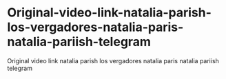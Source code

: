 # Original-video-link-natalia-parish-los-vergadores-natalia-paris-natalia-pariish-telegram
Original video link natalia parish los vergadores natalia paris natalia pariish telegram
